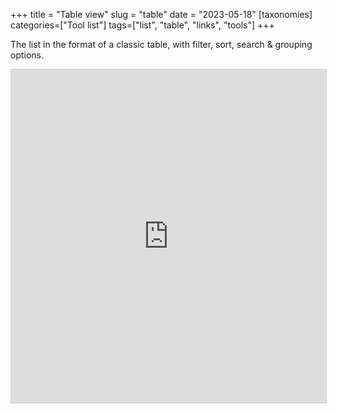+++
title = "Table view"
slug = "table"
date = "2023-05-18"
[taxonomies]
categories=["Tool list"]
tags=["list", "table", "links", "tools"]
+++

The list in the format of a classic table, with filter, sort,  search & grouping options. 

<iframe class="airtable-embed" src="https://airtable.com/embed/shrR9noEMoxsdHTzv?backgroundColor=tealDusty&viewControls=on" frameborder="0" onmousewheel="" width="100%" height="533" style="background: transparent; border: 1px solid #ccc;"></iframe>